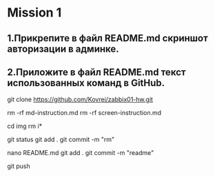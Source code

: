 # Mission 1

## 1.Прикрепите в файл README.md скриншот авторизации в админке.



## 2.Приложите в файл README.md текст использованных команд в GitHub.

git clone https://github.com/Kovrei/zabbix01-hw.git

rm -rf md-instruction.md
rm -rf screen-instruction.md

cd img
rm i*

git status
git add .
git commit -m "rm"

nano README.md
git add .
git commit -m "readme"

git push





